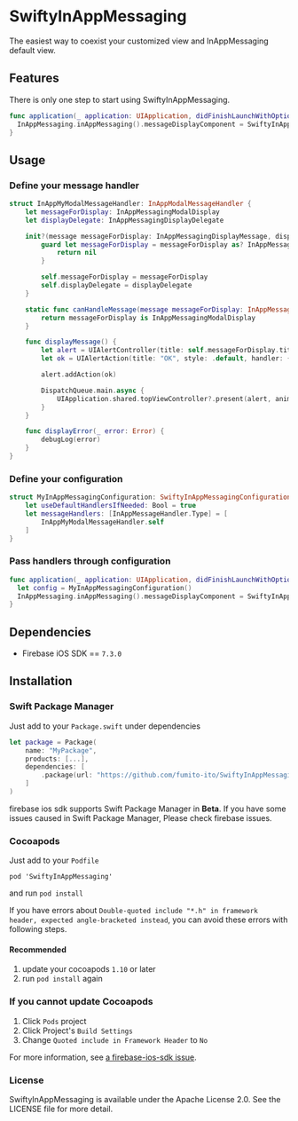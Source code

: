 # SwiftyInAppMessaging

The easiest way to coexist your customized view and InAppMessaging default view.  

## Features

There is only one step to start using SwiftyInAppMessaging.

```swift
func application(_ application: UIApplication, didFinishLaunchWithOptions launchOptions: [UIApplication.LaunchOptionsKey: Any]?) -> Bool {
  InAppMessaging.inAppMessaging().messageDisplayComponent = SwiftyInAppMessaging()
}
```

## Usage

### Define your message handler

```swift
struct InAppMyModalMessageHandler: InAppModalMessageHandler {
    let messageForDisplay: InAppMessagingModalDisplay
    let displayDelegate: InAppMessagingDisplayDelegate

    init?(message messageForDisplay: InAppMessagingDisplayMessage, displayDelegate: InAppMessagingDisplayDelegate) {
        guard let messageForDisplay = messageForDisplay as? InAppMessagingModalDisplay else {
            return nil
        }

        self.messageForDisplay = messageForDisplay
        self.displayDelegate = displayDelegate
    }

    static func canHandleMessage(message messageForDisplay: InAppMessagingDisplayMessage, displayDelegate: InAppMessagingDisplayDelegate) -> Bool {
        return messageForDisplay is InAppMessagingModalDisplay
    }

    func displayMessage() {
        let alert = UIAlertController(title: self.messageForDisplay.title)
        let ok = UIAlertAction(title: "OK", style: .default, handler: { _ in })

        alert.addAction(ok)

        DispatchQueue.main.async {
            UIApplication.shared.topViewController?.present(alert, animated: true, completion: nil)
        }
    }

    func displayError(_ error: Error) {
        debugLog(error)
    }
}
```

### Define your configuration

```swift
struct MyInAppMessagingConfiguration: SwiftyInAppMessagingConfiguration {
    let useDefaultHandlersIfNeeded: Bool = true
    let messageHandlers: [InAppMessageHandler.Type] = [
        InAppMyModalMessageHandler.self
    ]
}
```

### Pass handlers through configuration

```swift
func application(_ application: UIApplication, didFinishLaunchWithOptions launchOptions: [UIApplication.LaunchOptionsKey: Any]?) -> Bool {
  let config = MyInAppMessagingConfiguration()
  InAppMessaging.inAppMessaging().messageDisplayComponent = SwiftyInAppMessaging(with: config)
}
```

## Dependencies

- Firebase iOS SDK == `7.3.0`

## Installation

### Swift Package Manager

Just add to your `Package.swift` under dependencies

```swift
let package = Package(
    name: "MyPackage",
    products: [...],
    dependencies: [
        .package(url: "https://github.com/fumito-ito/SwiftyInAppMessaging.git", .upToNextMajor(from: "0.1.0"))
    ]
)
```

firebase ios sdk supports Swift Package Manager in **Beta**. If you have some issues caused in Swift Package Manager, Please check firebase issues.

### Cocoapods

Just add to your `Podfile`

```
pod 'SwiftyInAppMessaging'
```

and run `pod install`

If you have errors about `Double-quoted include "*.h" in framework header, expected angle-bracketed instead`, you can avoid these errors with following steps.

#### Recommended

1. update your cocoapods `1.10` or later
1. run `pod install` again

### If you cannot update Cocoapods

1. Click `Pods` project
1. Click Project's `Build Settings`
1. Change `Quoted include in Framework Header` to `No`

For more information, see [a firebase-ios-sdk issue](https://github.com/firebase/firebase-ios-sdk/issues/5987).

### License

SwiftyInAppMessaging is available under the Apache License 2.0. See the LICENSE file for more detail.
